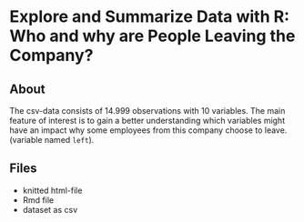 # Explore and Summarize Data with R: Who and why are People Leaving the Company?

## About

The csv-data consists of 14.999 observations with 10 variables. The main feature of
interest is to gain a better understanding which variables might have an impact
why some employees from this company choose to leave. (variable named `left`).

## Files
- knitted html-file
- Rmd file
- dataset as csv
